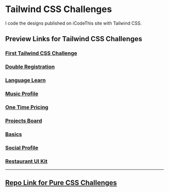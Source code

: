 # Tailwind CSS Challenges
I code the designs published on iCodeThis site with Tailwind CSS.

## Preview Links for Tailwind CSS Challenges
### [First Tailwind CSS Challenge](https://htmlpreview.github.io/?https://github.com/selimbiber/Tailwind-CSS-Challenges/blob/main/FirstTailwindChallenge/public/index.html)
### [Double Registration](https://htmlpreview.github.io/?https://github.com/selimbiber/Tailwind-CSS-Challenges/blob/main/DoubleRegistration/index.html)
### [Language Learn](https://htmlpreview.github.io/?https://github.com/selimbiber/Tailwind-CSS-Challenges/blob/main/LanguageLearn/index.html)
### [Music Profile](https://htmlpreview.github.io/?https://github.com/selimbiber/Tailwind-CSS-Challenges/blob/main/MusicProfile/index.html)
### [One Time Pricing](https://htmlpreview.github.io/?https://github.com/selimbiber/Tailwind-CSS-Challenges/blob/main/OneTimePricing/index.html)
### [Projects Board](https://htmlpreview.github.io/?https://github.com/selimbiber/Tailwind-CSS-Challenges/blob/main/ProjectsBoard/index.html)
### [Basics](https://htmlpreview.github.io/?https://github.com/selimbiber/Tailwind-CSS-Challenges/blob/main/Basics/index.html)
### [Social Profile](https://htmlpreview.github.io/?https://github.com/selimbiber/Tailwind-CSS-Challenges/blob/main/SocialProfile/index.html)
### [Restaurant UI Kit](https://htmlpreview.github.io/?https://github.com/selimbiber/Tailwind-CSS-Challenges/blob/main/RestaurantUI/index.html)
---
## [Repo Link for Pure CSS Challenges](https://github.com/selimbiber/30Day30Project-Pure-CSS-Challenges)
